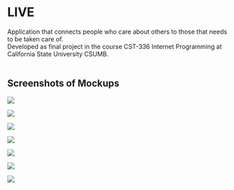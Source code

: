 # LIVE

Application that connects people who care about others to those that needs to be taken care of.<br>
Developed as final project in the course CST-336 Internet Programming at California State University CSUMB.
<br>
<br>

## Screenshots of Mockups
<img src="https://github.com/sanderhelleso/live/blob/master/public/img/mockups/welcome.png"></img>

<img src="https://github.com/sanderhelleso/live/blob/master/public/img/mockups/dashboard.png"></img>

<img src="https://github.com/sanderhelleso/live/blob/master/public/img/mockups/find.png"></img>

<img src="https://github.com/sanderhelleso/live/blob/master/public/img/mockups/login.png"></img>

<img src="https://github.com/sanderhelleso/live/blob/master/public/img/mockups/signup.png"></img>

<img src="https://github.com/sanderhelleso/live/blob/master/public/img/mockups/settings.png"></img>

<img src="https://github.com/sanderhelleso/live/blob/master/public/img/mockups/deletepop.png"></img>